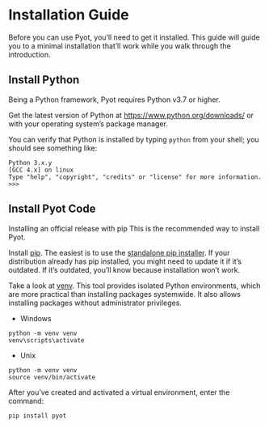 # Installation Guide

Before you can use Pyot, you’ll need to get it installed. This guide will guide you to a minimal installation that’ll work while you walk through the introduction.

## Install Python

Being a Python framework, Pyot requires Python v3.7 or higher.

Get the latest version of Python at https://www.python.org/downloads/ or with your operating system’s package manager.

You can verify that Python is installed by typing `python` from your shell; you should see something like:

```shell
Python 3.x.y
[GCC 4.x] on linux
Type "help", "copyright", "credits" or "license" for more information.
>>>
```

## Install Pyot Code

Installing an official release with pip
This is the recommended way to install Pyot.

Install [pip](https://pip.pypa.io/). The easiest is to use the [standalone pip installer](https://pip.pypa.io/en/latest/installing/#installing-with-get-pip-py). If your distribution already has pip installed, you might need to update it if it’s outdated. If it’s outdated, you’ll know because installation won’t work.

Take a look at [venv](https://docs.python.org/3/tutorial/venv.html). This tool provides isolated Python environments, which are more practical than installing packages systemwide. It also allows installing packages without administrator privileges.

* Windows
```shell
python -m venv venv
venv\scripts\activate
```

* Unix
```shell
python -m venv venv
source venv/bin/activate
```

After you’ve created and activated a virtual environment, enter the command:

```shell
pip install pyot
```
